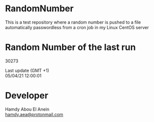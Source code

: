 # RandomNumber    
This is a test repository where a random number is pushed to a file automatically passwordless from a cron job in my Linux CentOS server    
# Random Number of the last run   
30273
      
Last update (GMT +1)    
05/04/21 12:00:01
# Developer    
Hamdy Abou El Anein   
hamdy.aea@protonmail.com
